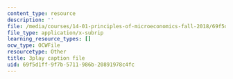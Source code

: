 ```yaml
---
content_type: resource
description: ''
file: /media/courses/14-01-principles-of-microeconomics-fall-2018/69f5d1ff9f7b5711986b20891978c4fc_DxXB8Q5AWvw.vtt
file_type: application/x-subrip
learning_resource_types: []
ocw_type: OCWFile
resourcetype: Other
title: 3play caption file
uid: 69f5d1ff-9f7b-5711-986b-20891978c4fc
---
```

